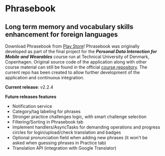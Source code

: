 # Phrasebook
## Long term memory and vocabulary skills enhancement for foreign languages
Download Phrasebook from [Play Store](https://play.google.com/store/apps/details?id=com.bobbytables.phrasebook)!
Phrasebook was originally developed as part of the final project for the ***Personal Data Interaction for Mobile and Wearables*** course run at Technical University of Denmark, Copenhagen. Original source code of the application along with other course material can still be found in the official [course repository](https://github.com/rickystream94/personal_data_interaction). The current repo has been created to allow further development of the application and continuous integration.

**Current release**: v2.2.4

**Future releases features**
* Notification service
* Category/tag labeling for phrases
* Stronger practice challenges logic, with smart challenge selection
* Filtering/Sorting in Phrasebook tab
* Implement handlers/AsyncTasks for demanding operations and progress circles for login/upload/check translation and badges
* Optional pronunciation field when adding new phrases (it won't be asked when guessing phrases in Practice tab)
* Translation API (integration with Google Translator)

